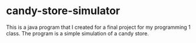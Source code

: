# candy-store-simulator
This is a java program that I created for a final project for my programming 1 class. The program is a simple simulation of a candy store.
